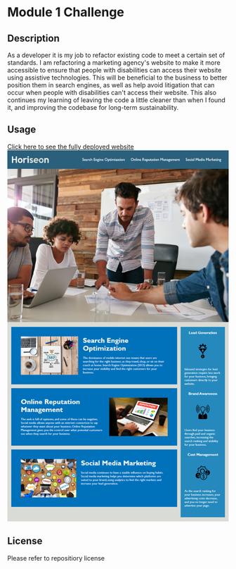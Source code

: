 # Module 1 Challenge

## Description
As a developer it is my job to refactor existing code to meet a certain set of standards.
I am refactoring a marketing agency's website to make it more accessible to ensure that people with disabilities can access their website using assistive technologies. This will be beneficial to the business to better position them in search engines, as well as help avoid litigation that can occur when people with disabilities can't access their website. This also continues my learning of leaving the code a little cleaner than when I found it, and improving the codebase for long-term sustainability.

## Usage
[Click here to see the fully deployed website](https://erikbenedict.github.io/module1-challenge/)
![Alt text](/assets/images/screenshot.png.png?raw=true "Horiseon")

## License
Please refer to repositiory license
